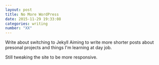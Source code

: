 ```yaml
---
layout: post
title: No More WordPress
date: 2015-11-29 19:33:08
categories: writing
number: "XX"
---
```


Write about switching to Jekyll
Aiming to write more shorter posts about presonal projects and things I'm learning at day job.

Still tweaking the site to be more responsive.